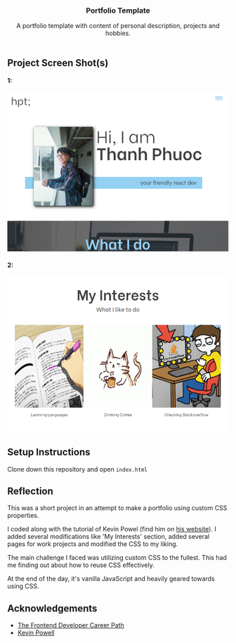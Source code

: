 <!-- PROJECT LOGO -->
<p align="center">
  <h3 align="center">Portfolio Template</h3>
  <p align="center">
    A portfolio template with content of personal description, projects and hobbies. 
    <br />
    <br />
  </p>
</p>

## Project Screen Shot(s)

#### 1:   
![1](/img/screenshots/1.png)

#### 2:   
![2](/img/screenshots/2.png)


## Setup Instructions

Clone down this repository and open `index.html`

## Reflection

This was a short project in an attempt to make a portfolio using custom CSS properties.

I coded along with the tutorial of Kevin Powel (find him on [his website](https://www.kevinpowell.co/)). I added several modifications like 'My Interests' section, added several pages for work projects and modified the CSS to my liking.

The main challenge I faced was utilizing custom CSS to the fullest. This had me finding out about how to reuse CSS effectively.

At the end of the day, it's vanilla JavaScript and heavily geared towards using CSS.

## Acknowledgements

- [The Frontend Developer Career Path](https://scrimba.com/learn/frontend)
- [Kevin Powell](https://www.kevinpowell.co/)


<!-- MARKDOWN LINKS & IMAGES -->
<!-- https://www.markdownguide.org/basic-syntax/#reference-style-links -->

